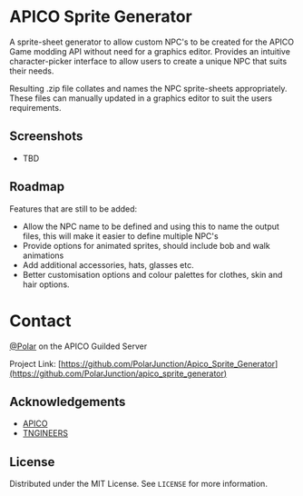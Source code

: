 # APICO Sprite Generator

A sprite-sheet generator to allow custom NPC's to be created for the APICO Game modding API without need for a graphics editor.
Provides an intuitive character-picker interface to allow users to create a unique NPC that suits their needs.

Resulting .zip file collates and names the NPC sprite-sheets appropriately. These files can manually updated in  a graphics editor to suit the users requirements.

## Screenshots
* TBD

## Roadmap
Features that are still to be added:
* Allow the NPC name to be defined and using this to name the output files, this will make it easier to define multiple NPC's
* Provide options for animated sprites, should include bob and walk animations
* Add additional accessories, hats, glasses etc.
* Better customisation options and colour palettes for clothes, skin and hair options.

# Contact
[@Polar](https://www.guilded.gg/tngineers) on the APICO Guilded Server

Project Link: [https://github.com/PolarJunction/Apico_Sprite_Generator](https://github.com/PolarJunction/apico_sprite_generator)

## Acknowledgements

* [APICO](http://apico.buzz/)
* [TNGINEERS](https://twitter.com/TNgineers)

## License
Distributed under the MIT License. See `LICENSE` for more information.
